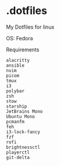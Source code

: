 # .dotfiles

My Dotfiles for linux

OS: Fedora

Requirements

```
alacritty
ansible
nvim
picom
tmux
i3
polybar
zsh
stow
starship
JetBrains Mono
Ubuntu Mono
pcmanfm
feh
i3-lock-fancy
fzf
rofi
brightnessctl
playerctl
git-delta
```
